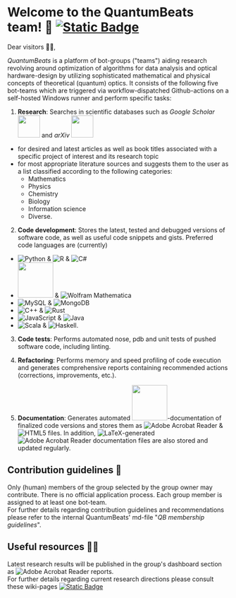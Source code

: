 # Welcome to the QuantumBeats team! 🙌 [![Static Badge](https://img.shields.io/badge/Research%20wiki%20-red?style=plastic&label=Rw&labelColor=blue)](https://github.com/NenadBalaneskovic/NenadBalaneskovic/wiki)

Dear visitors 🙋‍♀️,

_QuantumBeats_ is a platform of bot-groups ("teams") aiding research revolving around optimization of algorithms for data analysis and optical hardware-design by utilizing sophisticated mathematical and physical concepts of theoretical (quantum) optics. It consists of the following five bot-teams which are triggered via workflow-dispatched Github-actions on a self-hosted Windows runner and perform specific tasks:  
1. **Research**: Searches in scientific databases such as _Google Scholar_ [<img src="https://github.com/QuantumBeats/.github-private/blob/e0b801b419eaa8943894fc2b2c3523356bb8f5b7/GoogleScholarLogo.PNG" width="50"/>](https://scholar.google.de/) and _arXiv_ [<img src="https://github.com/QuantumBeats/.github-private/blob/3b8cf86aed070a1a252fdbbd3f07b9b8641ca385/arXiv_Logo.PNG" width="50"/>](https://arxiv.org/)
  - for desired and latest articles as well as book titles associated with a specific project of interest and its research topic
  - for most appropriate literature sources and suggests them to the user as a list classified according to the following categories:
    - Mathematics
    - Physics
    - Chemistry
    - Biology
    - Information science
    - Diverse.

2. **Code development**: Stores the latest, tested and debugged versions of software code, as well as useful code snippets and gists. Preferred code languages are (currently)
- ![Python](https://img.shields.io/badge/python-3670A0?style=for-the-badge&logo=python&logoColor=ffdd54) & ![R](https://img.shields.io/badge/r-%23276DC3.svg?style=for-the-badge&logo=r&logoColor=white) & ![C#](https://img.shields.io/badge/c%23-%23239120.svg?style=for-the-badge&logo=c-sharp&logoColor=white)
- [<img src="https://github.com/QuantumBeats/.github-private/blob/ea6ae05791c9d66caf7c397846513dba18540ac7/Matlab_Logo.png" width="80"/>](https://github.com/QuantumBeats/.github-private/blob/ea6ae05791c9d66caf7c397846513dba18540ac7/Matlab_Logo.PNG) & ![Wolfram Mathematica](https://a11ybadges.com/badge?logo=wolframmathematica)
- ![MySQL](https://img.shields.io/badge/mysql-%2300f.svg?style=for-the-badge&logo=mysql&logoColor=white) & ![MongoDB](https://a11ybadges.com/badge?logo=mongodb)
- ![C++](https://img.shields.io/badge/c++-%2300599C.svg?style=for-the-badge&logo=c%2B%2B&logoColor=white) & ![Rust](https://img.shields.io/badge/rust-%23000000.svg?style=for-the-badge&logo=rust&logoColor=white)
- ![JavaScript](https://img.shields.io/badge/javascript-%23323330.svg?style=for-the-badge&logo=javascript&logoColor=%23F7DF1E) & ![Java](https://img.shields.io/badge/java-%23ED8B00.svg?style=for-the-badge&logo=openjdk&logoColor=white)
- ![Scala](https://img.shields.io/badge/scala-%23DC322F.svg?style=for-the-badge&logo=scala&logoColor=white) & ![Haskell](https://img.shields.io/badge/Haskell-5e5086?style=for-the-badge&logo=haskell&logoColor=white).

3. **Code tests**: Performs automated nose, pdb and unit tests of pushed software code, including linting.
 
4. **Refactoring**: Performs memory and speed profiling of code execution and generates comprehensive reports containing recommended actions (corrections, improvements, etc.).

5. **Documentation**: Generates automated [<img src="https://github.com/QuantumBeats/.github-private/blob/c67bce28a3fb521629ef46e66a83a20a9e9e67f3/sphinxLogo.PNG" width="80"/>](sphinxLogo.PNG)-documentation of finalized code versions and stores them as ![Adobe Acrobat Reader](https://img.shields.io/badge/Adobe%20Acrobat%20Reader-EC1C24.svg?style=for-the-badge&logo=Adobe%20Acrobat%20Reader&logoColor=white) & ![HTML5](https://img.shields.io/badge/html5-%23E34F26.svg?style=for-the-badge&logo=html5&logoColor=white) files. In addition, ![LaTeX](https://img.shields.io/badge/latex-%23008080.svg?style=for-the-badge&logo=latex&logoColor=white)-generated ![Adobe Acrobat Reader](https://img.shields.io/badge/Adobe%20Acrobat%20Reader-EC1C24.svg?style=for-the-badge&logo=Adobe%20Acrobat%20Reader&logoColor=white) documentation files are also stored and updated regularly.

## Contribution guidelines 👀
Only (human) members of the group selected by the group owner may contribute. There is no official application process. Each group member is assigned to at least one bot-team.  
For further details regarding contribution guidelines and recommendations please refer to the internal QuantumBeats' md-file "_QB membership guidelines_".

## Useful resources 👩‍💻
Latest research results will be published in the group's dashboard section as ![Adobe Acrobat Reader](https://img.shields.io/badge/Adobe%20Acrobat%20Reader-EC1C24.svg?style=for-the-badge&logo=Adobe%20Acrobat%20Reader&logoColor=white) reports.  
For further details regarding current research directions please consult these wiki-pages [![Static Badge](https://img.shields.io/badge/Research%20wiki%20-red?style=plastic&label=Rw&labelColor=blue)
](https://github.com/NenadBalaneskovic/NenadBalaneskovic/wiki)

<!--
https://github.com/QuantumBeats/.github-private/blob/ea6ae05791c9d66caf7c397846513dba18540ac7/Matlab_Logo.png
https://github.com/QuantumBeats/.github-private/blob/c67bce28a3fb521629ef46e66a83a20a9e9e67f3/sphinxLogo.PNG
[![QuantumBeats](https://avatars.githubusercontent.com/u/145560600?s=88&v=4)](https://github.com/QuantumBeats)
[<img src="image.png" width="250"/>](image.png)
**Here are some ideas to get you started:**

🙋‍♀️ A short introduction - what is your organization all about?
👀 Contribution guidelines - how do team members dive in?
👩‍💻 Useful resources - where do you keep your docs? Is there anything else the team should know?
🍪 Fun facts - what is your team's favorite snack?
🧙 Remember, you can do mighty things with the power of [Markdown](https://docs.github.com/github/writing-on-github/getting-started-with-writing-and-formatting-on-github/basic-writing-and-formatting-syntax)
-->

